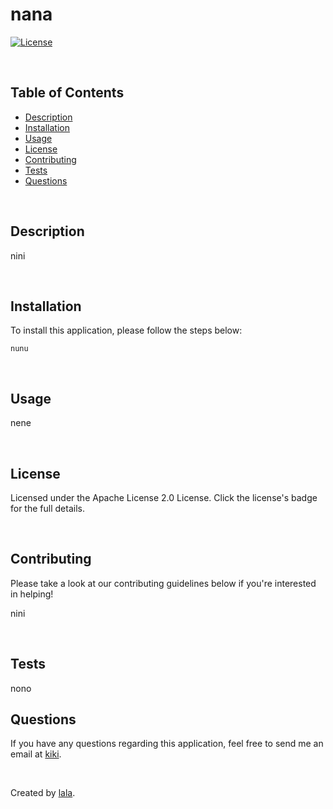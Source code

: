 # nana
  [![License](https://img.shields.io/badge/License-Apache_2.0-blue.svg)](https://opensource.org/licenses/Apache-2.0)

  </br>
  
  ## Table of Contents

  - [Description](#description)
  - [Installation](#installation)
  - [Usage](#usage)
  - [License](#license)
  - [Contributing](#contributing)
  - [Tests](#tests)
  - [Questions](#questions)

  </br>

  ## Description

  nini

  </br>

  ## Installation

  To install this application, please follow the steps below:
  ```
  nunu
  ```

  </br>

  ## Usage

  nene

  </br>

  ## License

  Licensed under the Apache License 2.0 License. Click the license's badge for the full details. 

  </br>

  ## Contributing

  Please take a look at our contributing guidelines below if you're interested in helping!

  nini

  </br>

  ## Tests

  nono

  ## Questions

  If you have any questions regarding this application, feel free to send me an email at [kiki](mailto:kiki).

  </br>

  Created by [lala](https://github.com/lala).
  